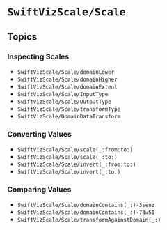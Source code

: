 # ``SwiftVizScale/Scale``

## Topics

### Inspecting Scales

- ``SwiftVizScale/Scale/domainLower``
- ``SwiftVizScale/Scale/domainHigher``
- ``SwiftVizScale/Scale/domainExtent``
- ``SwiftVizScale/Scale/InputType``
- ``SwiftVizScale/Scale/OutputType``
- ``SwiftVizScale/Scale/transformType``
- ``SwiftVizScale/DomainDataTransform``

### Converting Values 

- ``SwiftVizScale/Scale/scale(_:from:to:)``
- ``SwiftVizScale/Scale/scale(_:to:)``
- ``SwiftVizScale/Scale/invert(_:from:to:)``
- ``SwiftVizScale/Scale/invert(_:to:)``

### Comparing Values

- ``SwiftVizScale/Scale/domainContains(_:)-3senz``
- ``SwiftVizScale/Scale/domainContains(_:)-73w51``
- ``SwiftVizScale/Scale/transformAgainstDomain(_:)``
